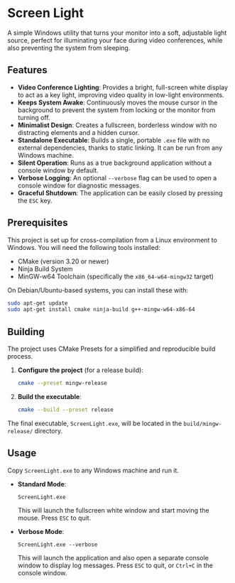 # Screen Light

A simple Windows utility that turns your monitor into a soft, adjustable light source, perfect for illuminating your face during video conferences, while also preventing the system from sleeping.

## Features

- **Video Conference Lighting**: Provides a bright, full-screen white display to act as a key light, improving video quality in low-light environments.
- **Keeps System Awake**: Continuously moves the mouse cursor in the background to prevent the system from locking or the monitor from turning off.
- **Minimalist Design**: Creates a fullscreen, borderless window with no distracting elements and a hidden cursor.
- **Standalone Executable**: Builds a single, portable `.exe` file with no external dependencies, thanks to static linking. It can be run from any Windows machine.
- **Silent Operation**: Runs as a true background application without a console window by default.
- **Verbose Logging**: An optional `--verbose` flag can be used to open a console window for diagnostic messages.
- **Graceful Shutdown**: The application can be easily closed by pressing the `ESC` key.

## Prerequisites

This project is set up for cross-compilation from a Linux environment to Windows. You will need the following tools installed:

- CMake (version 3.20 or newer)
- Ninja Build System
- MinGW-w64 Toolchain (specifically the `x86_64-w64-mingw32` target)

On Debian/Ubuntu-based systems, you can install these with:
```bash
sudo apt-get update
sudo apt-get install cmake ninja-build g++-mingw-w64-x86-64
```

## Building

The project uses CMake Presets for a simplified and reproducible build process.

1.  **Configure the project** (for a release build):
    ```bash
    cmake --preset mingw-release
    ```

2.  **Build the executable**:
    ```bash
    cmake --build --preset release
    ```

The final executable, `ScreenLight.exe`, will be located in the `build/mingw-release/` directory.

## Usage

Copy `ScreenLight.exe` to any Windows machine and run it.

- **Standard Mode**:
  ```
  ScreenLight.exe
  ```
  This will launch the fullscreen white window and start moving the mouse. Press `ESC` to quit.

- **Verbose Mode**:
  ```
  ScreenLight.exe --verbose
  ```
  This will launch the application and also open a separate console window to display log messages. Press `ESC` to quit, or `Ctrl+C` in the console window.
